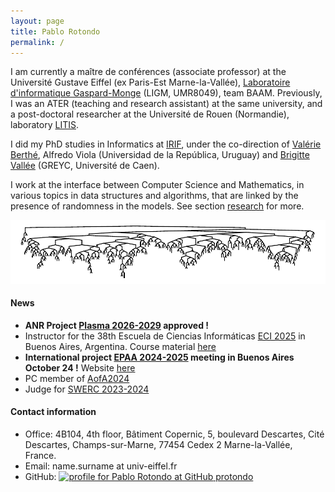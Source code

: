 ```yaml
---
layout: page
title: Pablo Rotondo
permalink: /
---
```



 I am currently a maître de conférences (associate professor) at the Université Gustave Eiffel (ex Paris-Est Marne-la-Vallée), [Laboratoire d'informatique Gaspard-Monge][ligm] (LIGM, UMR8049), team BAAM.  Previously, I was an ATER (teaching and research assistant) at the same university, and a post-doctoral researcher at the Université de Rouen (Normandie), laboratory [LITIS][litis].
 
 
I did my PhD studies in Informatics at [IRIF][irif], under the co-direction of [Valérie Berthé][valerie], Alfredo Viola (Universidad de la República, Uruguay) and [Brigitte Vallée][brigitte] (GREYC, Université de Caen). 
<!-- The manuscript is available <a href="https://www.irif.fr/_media/users/rotondo/these-rotondo.pdf" rel="nofollow">here</a>.-->

I work at the interface between Computer Science and Mathematics, in various topics in data structures and algorithms, that are linked by the presence of randomness in the models. See section <a href="/research/">research</a> for more.

 
 
 
[brigitte]: https://vallee.users.greyc.fr/
[valerie]:   https://www.irif.univ-paris-diderot.fr/~berthe/
[litis]: https://www.litislab.fr/
[ligm]: http://ligm.u-pem.fr/accueil/
[irif]: https://www.irif.univ-paris-diderot.fr/


<center>
<img src="/assets/outname-1.png">
</center>


<h4>News</h4>
<ul>
<li><b>ANR Project <a href="/anr-plasma/">Plasma 2026-2029</a> approved !</b> </li>
<!--<li><b>International project <a href="/stic-amsud-epaa/">EPAA 2024-2025</a> meeting in Champs-Sur-Marne 25 !</b>  Website <a href="/stic-amsud-epaa/final-meeting/">here</a></li>-->
<li>Instructor for the 38th Escuela de Ciencias Informáticas <a href="https://eci.dc.uba.ar/">ECI 2025</a> in Buenos Aires, Argentina. Course material <a href="/eci-25/">here</a></li>
<li><b>International project <a href="/stic-amsud-epaa/">EPAA 2024-2025</a> meeting in Buenos Aires October 24 !</b>  Website <a href="/stic-amsud-epaa/kickoff-meeting/">here</a></li>
<li>PC member of <a href="https://www.math.aau.at/AofA2024/">AofA2024</a>
</li>
<li>Judge for <a href="https://swerc.eu/2023/">SWERC 2023-2024</a>
</li>
<!--<li>Project 2023 : algorithmic choices incommon programming languages, find all the details <a href="/algo-cnrs-23/">here</a></li>-->
<!--<li>PC member of <a href="http://www.wikicfp.com/cfp/servlet/event.showcfp?eventid=148821&copyownerid=171324">LATIN 2022</a>-->
<!--</li>-->
</ul>

<!--<img src="/assets/photo.jpeg">-->
 

<h4>Contact information</h4>
<ul>
<li>Office: 4B104, 4th floor, Bâtiment Copernic, 5, boulevard Descartes, Cité Descartes, Champs-sur-Marne, 77454 Cedex 2 Marne-la-Vallée, France.
</li>
<li>Email: name.surname at univ-eiffel.fr
</li>
<li>GitHub: <a href="https://github.com/PRotondo" >
<img src="https://assets.github.com/images/icons/emoji/octocat.png" width="10px" alt="profile for Pablo Rotondo at GitHub" >
protondo</a></li>

</ul>

